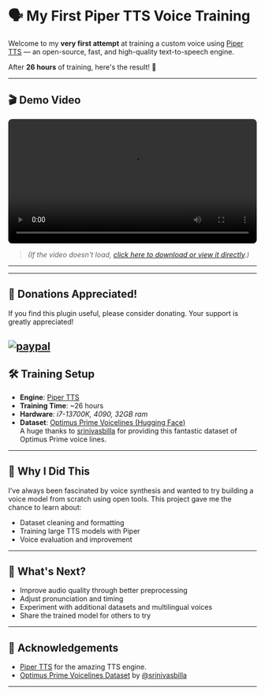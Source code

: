 # 🗣️ My First Piper TTS Voice Training

Welcome to my **very first attempt** at training a custom voice using [Piper TTS](https://github.com/rhasspy/piper) — an open-source, fast, and high-quality text-to-speech engine.

After **26 hours** of training, here's the result! 🎉

---

## 🎬 Demo Video
<video src="https://github.com/biofects/piper-voice/raw/main/biofects-prime.mp4" controls width="100%" style="border-radius: 8px;">
  Your browser does not support the video tag.
</video>


> *(If the video doesn't load, [click here to download or view it directly](https://github.com/biofects/piper-voice/raw/main/biofects-prime.mp4).)*

---

---
## 💸 Donations Appreciated!
If you find this plugin useful, please consider donating. Your support is greatly appreciated!

[![paypal](https://www.paypalobjects.com/en_US/i/btn/btn_donateCC_LG.gif)](https://www.paypal.com/cgi-bin/webscr?cmd=_s-xclick&hosted_button_id=TWRQVYJWC77E6)
---


## 🛠️ Training Setup

- **Engine**: [Piper TTS](https://github.com/rhasspy/piper)
- **Training Time**: ~26 hours
- **Hardware**: *i7-13700K,  4090, 32GB ram*
- **Dataset**: [Optimus Prime Voicelines (Hugging Face)](https://huggingface.co/datasets/srinivasbilla/optimus_prime_voicelines_hf)  
  A huge thanks to [srinivasbilla](https://huggingface.co/srinivasbilla) for providing this fantastic dataset of Optimus Prime voice lines.

---

## 🌱 Why I Did This

I’ve always been fascinated by voice synthesis and wanted to try building a voice model from scratch using open tools. This project gave me the chance to learn about:

- Dataset cleaning and formatting
- Training large TTS models with Piper
- Voice evaluation and improvement

---

## 🔮 What's Next?

- Improve audio quality through better preprocessing
- Adjust pronunciation and timing
- Experiment with additional datasets and multilingual voices
- Share the trained model for others to try

---

## 🙌 Acknowledgements

- [Piper TTS](https://github.com/rhasspy/piper) for the amazing TTS engine.
- [Optimus Prime Voicelines Dataset](https://huggingface.co/datasets/srinivasbilla/optimus_prime_voicelines_hf) by [@srinivasbilla](https://huggingface.co/srinivasbilla)

---

